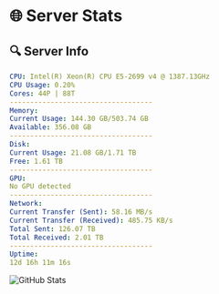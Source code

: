 # 🌐 Server Stats
## 🔍 Server Info
```yaml
CPU: Intel(R) Xeon(R) CPU E5-2699 v4 @ 1387.13GHz
CPU Usage: 0.20%
Cores: 44P | 88T
-----------------------------------
Memory:
Current Usage: 144.30 GB/503.74 GB
Available: 356.08 GB
-----------------------------------
Disk:
Current Usage: 21.08 GB/1.71 TB
Free: 1.61 TB
-----------------------------------
GPU:
No GPU detected
-----------------------------------
Network:
Current Transfer (Sent): 58.16 MB/s
Current Transfer (Received): 485.75 KB/s
Total Sent: 126.07 TB
Total Received: 2.01 TB
-----------------------------------
Uptime:
12d 16h 11m 16s
```
![GitHub Stats](https://img.shields.io/badge/Updated-2025-02-20_14:54:34-blue)